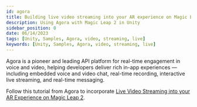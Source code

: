 ```yaml
---
id: agora
title: Building live video streaming into your AR experience on Magic Leap 2
description: Using Agora with Magic Leap 2 in Unity
sidebar_position: 0
date: 06/14/2023
tags: [Unity, Samples, Agora, video, streaming, live]
keywords: [Unity, Samples, Agora, video, streaming, live]
---
```


Agora is a pioneer and leading API platform for real-time engagement in voice and video, helping developers deliver rich in-app experiences — including embedded voice and video chat, real-time recording, interactive live streaming, and real-time messaging.

Follow this tutorial from Agora to incorporate [Live Video Streaming into your AR Experience on Magic Leap 2](https://www.agora.io/en/blog/building-live-video-streaming-into-your-ar-experience-on-magic-leap-2/).
